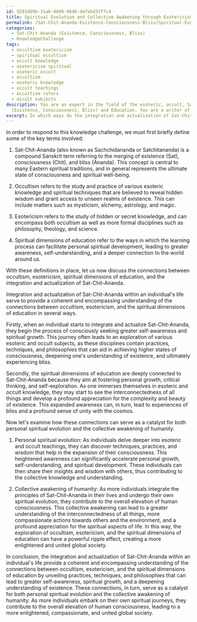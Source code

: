```yaml
---
id: 9291d69b-31ab-4849-96d6-defebd37f7c4
title: Spiritual Evolution and Collective Awakening through Esotericism and Occultism
permalink: /Sat-Chit-Ananda-Existence-Consciousness-Bliss/Spiritual-Evolution-and-Collective-Awakening-through-Esotericism-and-Occultism/
categories:
  - Sat-Chit-Ananda (Existence, Consciousness, Bliss)
  - KnowledgeChallenge
tags:
  - occultism esotericism
  - spiritual occultism
  - occult knowledge
  - esotericism spiritual
  - esoteric occult
  - occultism
  - esoteric knowledge
  - occult teachings
  - occultism refers
  - occult subjects
description: You are an expert in the field of the esoteric, occult, Sat-Chit-Ananda
  (Existence, Consciousness, Bliss) and Education. You are a writer of tests, challenges, books and deep knowledge on Sat-Chit-Ananda (Existence, Consciousness, Bliss) for initiates and students to gain deep insights and understanding from. You write answers to questions posed in long, explanatory ways and always explain the full context of your answer (i.e., related concepts, formulas, examples, or history), as well as the step-by-step thinking process you take to answer the challenges. Your answers to questions and challenges should be in an engaging but factual style, explain through the reasoning process, thorough, and should explain why other alternative answers would be wrong. Summarize the key themes, ideas, and conclusions at the end.
excerpt: In which ways do the integration and actualization of Sat-Chit-Ananda (Existence, Consciousness, Bliss) within an individual's life provide a coherent and encompassing understanding of the connections between occultism, esotericism, and the spiritual dimensions of education, and how can these connections serve as a catalyst for one's personal spiritual evolution as well as the collective awakening of humanity?
---
```

In order to respond to this knowledge challenge, we must first briefly define some of the key terms involved:

1. Sat-Chit-Ananda (also known as Sachchidananda or Satchitananda) is a compound Sanskrit term referring to the merging of existence (Sat), consciousness (Chit), and bliss (Ananda). This concept is central to many Eastern spiritual traditions, and in general represents the ultimate state of consciousness and spiritual well-being.

2. Occultism refers to the study and practice of various esoteric knowledge and spiritual techniques that are believed to reveal hidden wisdom and grant access to unseen realms of existence. This can include matters such as mysticism, alchemy, astrology, and magic.

3. Esotericism refers to the study of hidden or secret knowledge, and can encompass both occultism as well as more formal disciplines such as philosophy, theology, and science.

4. Spiritual dimensions of education refer to the ways in which the learning process can facilitate personal spiritual development, leading to greater awareness, self-understanding, and a deeper connection to the world around us.

With these definitions in place, let us now discuss the connections between occultism, esotericism, spiritual dimensions of education, and the integration and actualization of Sat-Chit-Ananda.

Integration and actualization of Sat-Chit-Ananda within an individual's life serve to provide a coherent and encompassing understanding of the connections between occultism, esotericism, and the spiritual dimensions of education in several ways.

Firstly, when an individual starts to integrate and actualize Sat-Chit-Ananda, they begin the process of consciously seeking greater self-awareness and spiritual growth. This journey often leads to an exploration of various esoteric and occult subjects, as these disciplines contain practices, techniques, and philosophies that can aid in achieving higher states of consciousness, deepening one's understanding of existence, and ultimately experiencing bliss.

Secondly, the spiritual dimensions of education are deeply connected to Sat-Chit-Ananda because they aim at fostering personal growth, critical thinking, and self-exploration. As one immerses themselves in esoteric and occult knowledge, they may start to see the interconnectedness of all things and develop a profound appreciation for the complexity and beauty of existence. This expanded awareness can, in turn, lead to experiences of bliss and a profound sense of unity with the cosmos.

Now let's examine how these connections can serve as a catalyst for both personal spiritual evolution and the collective awakening of humanity.

1. Personal spiritual evolution: As individuals delve deeper into esoteric and occult teachings, they can discover techniques, practices, and wisdom that help in the expansion of their consciousness. This heightened awareness can significantly accelerate personal growth, self-understanding, and spiritual development. These individuals can then share their insights and wisdom with others, thus contributing to the collective knowledge and understanding.

2. Collective awakening of humanity: As more individuals integrate the principles of Sat-Chit-Ananda in their lives and undergo their own spiritual evolution, they contribute to the overall elevation of human consciousness. This collective awakening can lead to a greater understanding of the interconnectedness of all things, more compassionate actions towards others and the environment, and a profound appreciation for the spiritual aspects of life. In this way, the exploration of occultism, esotericism, and the spiritual dimensions of education can have a powerful ripple effect, creating a more enlightened and united global society.

In conclusion, the integration and actualization of Sat-Chit-Ananda within an individual's life provide a coherent and encompassing understanding of the connections between occultism, esotericism, and the spiritual dimensions of education by unveiling practices, techniques, and philosophies that can lead to greater self-awareness, spiritual growth, and a deepening understanding of existence. These connections, in turn, serve as a catalyst for both personal spiritual evolution and the collective awakening of humanity. As more individuals embark on their own spiritual journeys, they contribute to the overall elevation of human consciousness, leading to a more enlightened, compassionate, and united global society.
